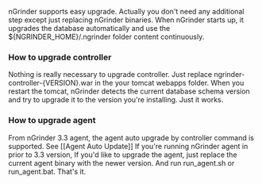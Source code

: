 nGrinder supports easy upgrade. Actually you don't need any additional step except just replacing nGrinder binaries. When nGrinder starts up, it upgrades the database automatically and use the ${NGRINDER_HOME}/.ngrinder folder content continuously.

### How to upgrade controller

Nothing is really necessary to upgrade controller. Just replace ngrinder-controller-{VERSION}.war in the your tomcat webapps folder. When you restart the tomcat, nGrinder detects the current database schema version and try to upgrade it to the version you're installing. Just it works.

### How to upgrade agent

From nGrinder 3.3 agent, the agent auto upgrade by controller command is supported.  See [[Agent Auto Update]]
If you're running nGrinder agent in prior to 3.3 version,  If you'd like to upgrade the agent, just replace the current agent binary with the newer version. And run run_agent.sh or run_agent.bat.
That's it.
